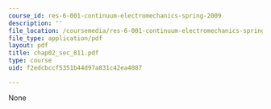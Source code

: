 ```yaml
---
course_id: res-6-001-continuum-electromechanics-spring-2009
description: ''
file_location: /coursemedia/res-6-001-continuum-electromechanics-spring-2009/f2edcbccf5351b44d97a831c42ea4087_chap02_sec_811.pdf
file_type: application/pdf
layout: pdf
title: chap02_sec_811.pdf
type: course
uid: f2edcbccf5351b44d97a831c42ea4087

---
```

None
